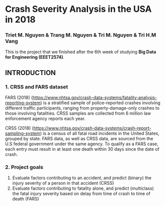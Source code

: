 # Crash Severity Analysis in the USA in 2018


### Triet M. Nguyen & Trang M. Nguyen & Tri M. Nguyen & Tri H.M Vang
This is the project that we finished after the 6th week of studying **Big Data for Engineering (EEET2574)**.




## INTRODUCTION

### 1. CRSS and FARS dataset

FARS (2018) (https://www.nhtsa.gov/crash-data-systems/fatality-analysis-reporting-system) is a stratified sample of police-reported crashes involving different traffic participants, ranging from property-damage-only crashes to those involving fatalities. CRSS samples are collected from 6 million law enforcement agency reports each year.


CRSS (2018) (https://www.nhtsa.gov/crash-data-systems/crash-report-sampling-system) is a census of all fatal road incidents in the United States, grouped by state. FARS data, as well as CRSS data, are sourced from the U.S federal government under the same agency. To qualify as a FARS case, each entry must result in at least one death within 30 days since the date of crash.


### 2. Project goals
1. Evaluate factors contributing to an accident, and predict (binary) the injury severity of a person in that accident (CRSS)
2. Evaluate factors contributing to fatality alone, and predict (multiclass) the fatal injury severity based on delay from time of crash to time of death (FARS)
 

